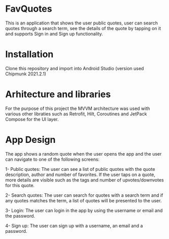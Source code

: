 # FavQuotes
This is an application that shows the user public quotes, user can search quotes through a search term, see the details of the quote by tapping on it and supports
Sign in and Sign up functionality.

# Installation
Clone this repository and import into Android Studio (version used Chipmunk 2021.2.1)

# Arhitecture and libraries
For the purpose of this project the MVVM architecture was used with various other libraties such as Retrofit, Hilt, Coroutines and JetPack Compose for the UI layer.

# App Design
The app shows a random quote when the user opens the app and the user can navigate to one of the following screens:

1- Public quotes: The user can see a list of public quotes with the quote description, author and number of favorites. If the user taps on a quote, more details are 
visible such as the tags and number of upvotes/downvotes for this quote.

2- Search quotes: The user can search for quotes with a search term and if any quotes matches the term, a list of quotes will be presented to the user.

3- Login: The user can login in the app by using the username or email and the password.

4- Sign up: The user can sign up with a username, an email and a password.
